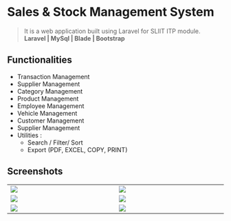 # Sales & Stock Management System

> It is a web application built using Laravel for SLIIT ITP module.<br>
> <b>Laravel | MySql | Blade | Bootstrap</b>

## Functionalities

<div>
<ul>
<li>Transaction Management</li>
<li>Supplier Management</li>
<li>Category Management</li>
<li>Product Management</li>
<li>Employee Management</li>
<li>Vehicle Management</li>
<li>Customer Management</li>
<li>Supplier Management</li>
<li>
    Utilities :
    <ul>
    <li>Search / Filter/ Sort</li>
    <li>Export (PDF, EXCEL, COPY, PRINT) </li>
    </ul>  
</li>
</ul>
</div>

## Screenshots

<table style="border: none; padding: 0">
  <tr>
    <td valign="middle" width="1000px"><img src="https://res.cloudinary.com/mahadi/image/upload/v1610293284/Picture1_z2vj8z.png"></td>
    <td valign="middle" width="1000px"><img src="https://res.cloudinary.com/mahadi/image/upload/v1610293285/Picture2_n6jejw.png"></td>
  </tr>
  <tr>
     <td valign="middle" width="1000px"><img src="https://res.cloudinary.com/mahadi/image/upload/v1610293284/Picture5_orna8i.png"></td>
    <td valign="middle" width="1000px"><img src="https://res.cloudinary.com/mahadi/image/upload/v1610293282/Picture4_dlgyrt.png"></td>
  </tr>
  <tr>
    <td valign="middle" width="1000px"><img src="https://res.cloudinary.com/mahadi/image/upload/v1610293283/Picture3_qom1wi.png"></td>
    <td valign="middle" width="1000px"><img src="https://res.cloudinary.com/mahadi/image/upload/v1610293283/Picture6_jeupzl.png"></td>
  </tr>
</table>
